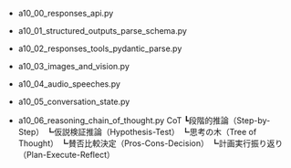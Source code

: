 


- a10_00_responses_api.py
- a10_01_structured_outputs_parse_schema.py
- a10_02_responses_tools_pydantic_parse.py
- a10_03_images_and_vision.py
- a10_04_audio_speeches.py
- a10_05_conversation_state.py

- a10_06_reasoning_chain_of_thought.py
  CoT
    ┗段階的推論（Step-by-Step）
    ┗仮説検証推論（Hypothesis-Test）
    ┗思考の木（Tree of Thought）
    ┗賛否比較決定（Pros-Cons-Decision）
    ┗計画実行振り返り（Plan-Execute-Reflect）